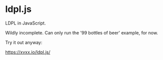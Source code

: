 # ldpl.js

LDPL in JavaScript.

Wildly incomplete. Can only run the '99 bottles of beer' example, for now.

Try it out anyway:

https://xvxx.io/ldpl.js/
